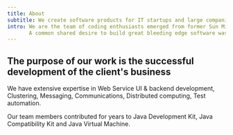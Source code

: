 ```yaml
---
title: About
subtitle: We create software products for IT startups and large companies.
intro: We are the team of coding enthusiasts emerged from former Sun Microsystems and Intel R&D centers. 
       A common shared desire to build great bleeding edge software was the thing that kept us together for all this time.
---
```

## The purpose of our work is the successful development of the client's business

We have extensive expertise in Web Service UI & backend development, Clustering, Messaging, Communications, Distributed computing, Test automation. 

Our team members contributed for years to Java Development Kit, Java Compatibility Kit and Java Virtual Machine. 
